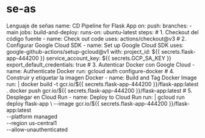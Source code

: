 # se-as
Lenguaje de señas
name: CD Pipeline for Flask App
on:
  push:
    branches:
      - main
jobs:
  build-and-deploy:
    runs-on: ubuntu-latest
    steps:
    # 1. Checkout del código fuente
    - name: Check out code
      uses: actions/checkout@v3
    # 2. Configurar Google Cloud SDK
    - name: Set up Google Cloud SDK
      uses: google-github-actions/setup-gcloud@v1
      with:
        project_id: ${{ secrets.flask-app-444200 }}
        service_account_key: ${{ secrets.GCP_SA_KEY }}
        export_default_credentials: true
    # 3. Autenticar Docker con Google Cloud
    - name: Authenticate Docker
      run: gcloud auth configure-docker
    # 4. Construir y etiquetar la imagen Docker
    - name: Build and Tag Docker Image
      run: |
        docker build -t gcr.io/${{ secrets.flask-app-444200 }}/flask-app:latest .
        docker push gcr.io/${{ secrets.flask-app-444200 }}/flask-app:latest
    # 5. Desplegar en Cloud Run
    - name: Deploy to Cloud Run
      run: |
        gcloud run deploy flask-app \
          --image gcr.io/${{ secrets.flask-app-444200 }}/flask-app:latest \
          --platform managed \
          --region us-central1 \
          --allow-unauthenticated
